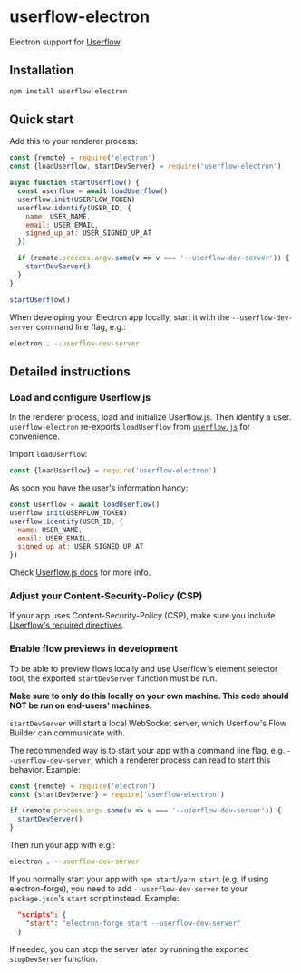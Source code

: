 # userflow-electron

Electron support for [Userflow](https://getuserflow.com/).

## Installation

```sh
npm install userflow-electron
```

## Quick start

Add this to your renderer process:

```js
const {remote} = require('electron')
const {loadUserflow, startDevServer} = require('userflow-electron')

async function startUserflow() {
  const userflow = await loadUserflow()
  userflow.init(USERFLOW_TOKEN)
  userflow.identify(USER_ID, {
    name: USER_NAME,
    email: USER_EMAIL,
    signed_up_at: USER_SIGNED_UP_AT
  })

  if (remote.process.argv.some(v => v === '--userflow-dev-server')) {
    startDevServer()
  }
}

startUserflow()
```

When developing your Electron app locally, start it with the `--userflow-dev-server` command line flag, e.g.:

```sh
electron . --userflow-dev-server
```

## Detailed instructions

### Load and configure Userflow.js

In the renderer process, load and initialize Userflow.js. Then identify a user. `userflow-electron` re-exports `loadUserflow` from [`userflow.js`](https://github.com/getuserflow/userflow.js) for convenience.

Import `loadUserflow`:

```js
const {loadUserflow} = require('userflow-electron')
```

As soon you have the user's information handy:

```js
const userflow = await loadUserflow()
userflow.init(USERFLOW_TOKEN)
userflow.identify(USER_ID, {
  name: USER_NAME,
  email: USER_EMAIL,
  signed_up_at: USER_SIGNED_UP_AT
})
```

Check [Userflow.js docs](https://github.com/getuserflow/userflow.js) for more info.

### Adjust your Content-Security-Policy (CSP)

If your app uses Content-Security-Policy (CSP), make sure you include [Userflow's required directives](https://getuserflow.com/docs/dev/csp).

### Enable flow previews in development

To be able to preview flows locally and use Userflow's element selector tool, the exported `startDevServer` function must be run.

**Make sure to only do this locally on your own machine. This code should NOT be run on end-users' machines.**

`startDevServer` will start a local WebSocket server, which Userflow's Flow Builder can communicate with.

The recommended way is to start your app with a command line flag, e.g. `--userflow-dev-server`, which a renderer process can read to start this behavior. Example:

```js
const {remote} = require('electron')
const {startDevServer} = require('userflow-electron')

if (remote.process.argv.some(v => v === '--userflow-dev-server')) {
  startDevServer()
}
```

Then run your app with e.g.:

```sh
electron . --userflow-dev-server
```

If you normally start your app with `npm start`/`yarn start` (e.g. if using electron-forge), you need to add `--userflow-dev-server` to your `package.json`'s `start` script instead. Example:

```json
  "scripts": {
    "start": "electron-forge start --userflow-dev-server"
  }
```

If needed, you can stop the server later by running the exported `stopDevServer` function.
